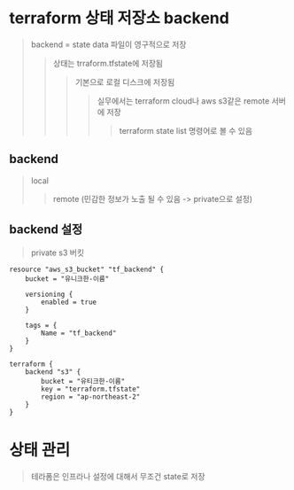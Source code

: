 # terraform 상태 저장소 backend

> backend = state data 파일이 영구적으로 저장
>
> > 상태는 trraform.tfstate에 저장됨
> >
> > > 기본으로 로컬 디스크에 저장됨
> > >
> > > > 실무에서는 terraform cloud나 aws s3같은 remote 서버에 저장
> > > >
> > > > > terraform state list 명령어로 볼 수 있음

## backend

> local
>
> > remote (민감한 정보가 노출 될 수 있음 -> private으로 설정)

## backend 설정

> private s3 버킷

```
resource "aws_s3_bucket" "tf_backend" {
    bucket = "유니크한-이름"

    versioning {
        enabled = true
    }

    tags = {
        Name = "tf_backend"
    }
}
```

```
terraform {
    backend "s3" {
        bucket = "유티크한-이름"
        key = "terraform.tfstate"
        region = "ap-northeast-2"
    }
}
```

# 상태 관리

> 테라폼은 인프라나 설정에 대해서 무조건 state로 저장
